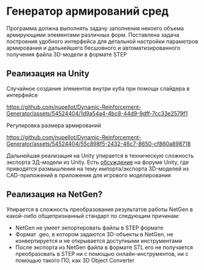 # Генератор армирований сред
Программа должна выполнять задачу заполнения некоего объема армирующими элементами различных форм. Поставлена задача построения удобного интерфейса для детальной настройки параметров армирования и дальнейшего бесшовного и автоматизированного получения файла 3D-модели в формате STEP
## Реализация на Unity
Случайное создание элементов внутри куба при помощи слайдера в интерфейсе

https://github.com/nupellot/Dynamic-Reinforcement-Generator/assets/54524404/1d9a54a4-4bc8-44d9-9dff-7cc33e2579f1

Регулировка размера армирований

https://github.com/nupellot/Dynamic-Reinforcement-Generator/assets/54524404/55c898f5-2432-46c7-8650-cf860a898718

Дальнейшая реализация на Unity упирается в техническую сложность экспорта 3Д-модели из Unity.
Есть [обсуждение](https://forum.unity.com/threads/3d-cad-formats-into-unity.34738/) на форуме Unity, где приводятся размышления на тему импорта/экспорта 3D-моделей из CAD-приложений в приложения для игрового моделирования

## Реализация на NetGen?

Упирается в сложность преобразования результатов работы NetGen в какой-либо общепризнанный стандарт по следующим причинам:
- NetGen не умеет экпортировать файлы в STEP формате
- Формат .geo, в котором задаются 3D-объекты в NetGen, не конвертируется и не открывается доступными инструментами
- После экспорта из NetGen файла в формате STL его не получается преобразовать в STEP ни с помощью онлайн-инструментов, ни с помощью такого ПО, как 3D Object Converter
